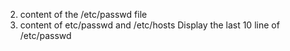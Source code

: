 2. content of the /etc/passwd file
3. content of etc/passwd and /etc/hosts
Display the last 10 line of /etc/passwd
